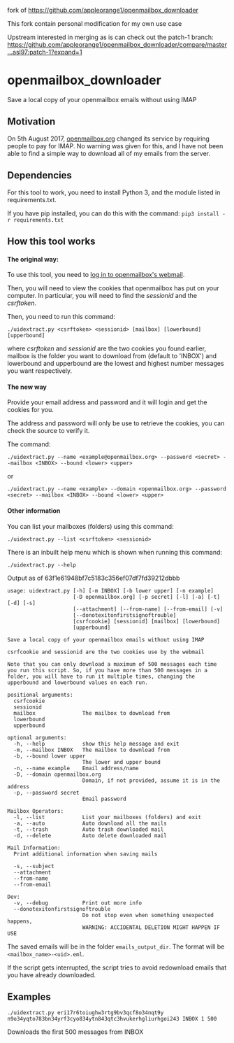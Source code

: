 fork of https://github.com/appleorange1/openmailbox_downloader

This fork contain personal modification for my own use case

Upstream interested in merging as is can check out the patch-1 branch: https://github.com/appleorange1/openmailbox_downloader/compare/master...asl97:patch-1?expand=1

# openmailbox_downloader
Save a local copy of your openmailbox emails without using IMAP

## Motivation
On 5th August 2017, [openmailbox.org](https://openmailbox.org) changed its service by requiring people to pay for IMAP. No warning was given for this, and I have not been able to find a simple way to download all of my emails from the server.

## Dependencies
For this tool to work, you need to install Python 3, and the module listed in requirements.txt.

If you have pip installed, you can do this with the command:
`pip3 install -r requirements.txt`

## How this tool works

#### The original way:
To use this tool, you need to [log in to openmailbox's webmail](https://app.openmailbox.org/login).

Then, you will need to view the cookies that openmailbox has put on your computer. In particular, you will need to find the _sessionid_ and the _csrftoken_.

Then, you need to run this command:

`./uidextract.py <csrftoken> <sessionid> [mailbox] [lowerbound] [upperbound]`

where _csrftoken_ and _sessionid_ are the two cookies you found earlier, mailbox is the folder you want to download from (default to 'INBOX') and lowerbound and upperbound are the lowest and highest number messages you want respectively.

#### The new way
Provide your email address and password and it will login and get the cookies for you.

The address and password will only be use to retrieve the cookies, you can check the source to verify it.

The command:

`./uidextract.py --name <example@openmailbox.org> --password <secret> --mailbox <INBOX> --bound <lower> <upper>`

or

`./uidextract.py --name <example> --domain <openmailbox.org> --password <secret> --mailbox <INBOX> --bound <lower> <upper>`

#### Other information
You can list your mailboxes (folders) using this command:

`./uidextract.py --list <csrftoken> <sessionid>`

There is an inbuilt help menu which is shown when running this command:

`./uidextract.py --help`

Output as of 63f1e61948bf7c5183c356ef07df7fd39212dbbb
```
usage: uidextract.py [-h] [-m INBOX] [-b lower upper] [-n example]
                     [-D openmailbox.org] [-p secret] [-l] [-a] [-t] [-d] [-s]
                     [--attachment] [--from-name] [--from-email] [-v]
                     [--donotexitonfirstsignoftrouble]
                     [csrfcookie] [sessionid] [mailbox] [lowerbound]
                     [upperbound]

Save a local copy of your openmailbox emails without using IMAP

csrfcookie and sessionid are the two cookies use by the webmail

Note that you can only download a maximum of 500 messages each time you run this script. So, if you have more than 500 messages in a folder, you will have to run it multiple times, changing the upperbound and lowerbound values on each run.

positional arguments:
  csrfcookie
  sessionid
  mailbox               The mailbox to download from
  lowerbound
  upperbound

optional arguments:
  -h, --help            show this help message and exit
  -m, --mailbox INBOX   The mailbox to download from
  -b, --bound lower upper
                        The lower and upper bound
  -n, --name example    Email address/name
  -D, --domain openmailbox.org
                        Domain, if not provided, assume it is in the address
  -p, --password secret
                        Email password

Mailbox Operators:
  -l, --list            List your mailboxes (folders) and exit
  -a, --auto            Auto download all the mails
  -t, --trash           Auto trash downloaded mail
  -d, --delete          Auto delete downloaded mail

Mail Information:
  Print additional information when saving mails

  -s, --subject
  --attachment
  --from-name
  --from-email

Dev:
  -v, --debug           Print out more info
  --donotexitonfirstsignoftrouble
                        Do not stop even when something unexpected happens,
                        WARNING: ACCIDENTAL DELETION MIGHT HAPPEN IF USE
```

The saved emails will be in the folder `emails_output_dir`.  The format will be `<mailbox_name>-<uid>.eml`.

If the script gets interrupted, the script tries to avoid redownload emails that you have already downloaded.

## Examples

`./uidextract.py eri17r6toiughw3rtg9bv3qcf8o34nqt9y n9o34yqto783bn34yrf3cyo834ytn843qtc3hvukerhgliurhgoi243 INBOX 1 500`

Downloads the first 500 messages from INBOX
